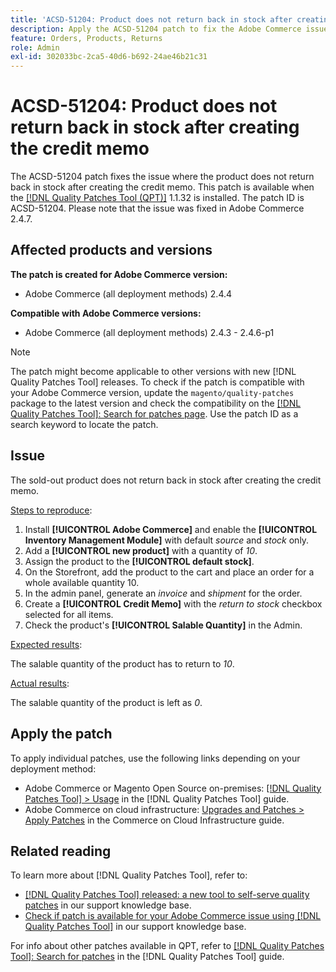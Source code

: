 ```yaml
---
title: 'ACSD-51204: Product does not return back in stock after creating the credit memo'
description: Apply the ACSD-51204 patch to fix the Adobe Commerce issue where the product does not return back in stock after creating the credit memo.
feature: Orders, Products, Returns
role: Admin
exl-id: 302033bc-2ca5-40d6-b692-24ae46b21c31
---
```

# ACSD-51204: Product does not return back in stock after creating the credit memo

The ACSD-51204 patch fixes the issue where the product does not return back in stock after creating the credit memo. This patch is available when the [[!DNL Quality Patches Tool (QPT)]](/help/announcements/adobe-commerce-announcements/magento-quality-patches-released-new-tool-to-self-serve-quality-patches.md) 1.1.32 is installed. The patch ID is ACSD-51204. Please note that the issue was fixed in Adobe Commerce 2.4.7.

## Affected products and versions

**The patch is created for Adobe Commerce version:**

* Adobe Commerce (all deployment methods) 2.4.4

**Compatible with Adobe Commerce versions:**

* Adobe Commerce (all deployment methods)  2.4.3 - 2.4.6-p1

>[!NOTE]
>
>The patch might become applicable to other versions with new [!DNL Quality Patches Tool] releases. To check if the patch is compatible with your Adobe Commerce version, update the `magento/quality-patches` package to the latest version and check the compatibility on the [[!DNL Quality Patches Tool]: Search for patches page](<https://experienceleague.adobe.com/tools/commerce-quality-patches/index.html>). Use the patch ID as a search keyword to locate the patch.

## Issue

The sold-out product does not return back in stock after creating the credit memo.

<u>Steps to reproduce</u>:

1. Install **[!UICONTROL Adobe Commerce]** and enable the **[!UICONTROL Inventory Management Module]** with default *source* and *stock* only.
1. Add a **[!UICONTROL new product]** with a quantity of *10*.
1. Assign the product to the **[!UICONTROL default stock]**.
1. On the Storefront, add the product to the cart and place an order for a whole available quantity 10.
1. In the admin panel, generate an *invoice* and *shipment* for the order.
1. Create a **[!UICONTROL Credit Memo]** with the *return to stock* checkbox selected for all items.
1. Check the product's **[!UICONTROL Salable Quantity]** in the Admin.

<u>Expected results</u>:

The salable quantity of the product has to return to *10*.

<u>Actual results</u>:

The salable quantity of the product is left as *0*.

## Apply the patch

To apply individual patches, use the following links depending on your deployment method:

* Adobe Commerce or Magento Open Source on-premises: [[!DNL Quality Patches Tool] > Usage](<https://experienceleague.adobe.com/docs/commerce-operations/tools/quality-patches-tool/usage.html>) in the [!DNL Quality Patches Tool] guide.
* Adobe Commerce on cloud infrastructure: [Upgrades and Patches > Apply Patches](https://experienceleague.adobe.com/docs/commerce-cloud-service/user-guide/develop/upgrade/apply-patches.html) in the Commerce on Cloud Infrastructure guide.

## Related reading

To learn more about [!DNL Quality Patches Tool], refer to:

* [[!DNL Quality Patches Tool] released: a new tool to self-serve quality patches](/help/announcements/adobe-commerce-announcements/magento-quality-patches-released-new-tool-to-self-serve-quality-patches.md) in our support knowledge base.
* [Check if patch is available for your Adobe Commerce issue using [!DNL Quality Patches Tool]](/help/support-tools/patches-available-in-qpt-tool/check-patch-for-magento-issue-with-magento-quality-patches.md) in our support knowledge base.

For info about other patches available in QPT, refer to [[!DNL Quality Patches Tool]: Search for patches](<https://experienceleague.adobe.com/tools/commerce-quality-patches/index.html>) in the [!DNL Quality Patches Tool] guide.
